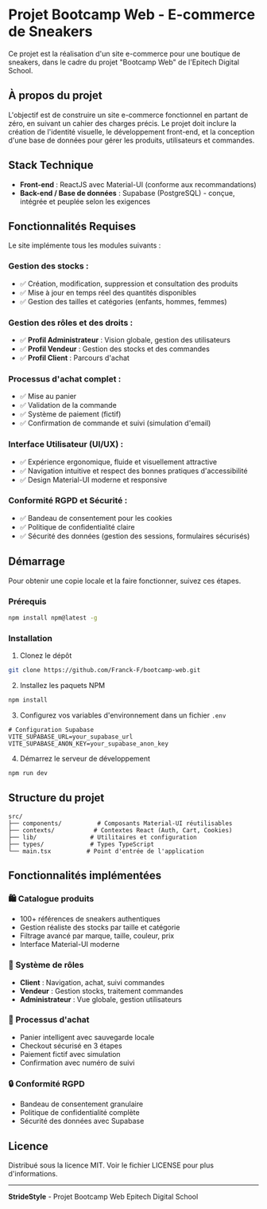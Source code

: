 # Projet Bootcamp Web - E-commerce de Sneakers

Ce projet est la réalisation d'un site e-commerce pour une boutique de sneakers, dans le cadre du projet "Bootcamp Web" de l'Epitech Digital School.

## À propos du projet
L'objectif est de construire un site e-commerce fonctionnel en partant de zéro, en suivant un cahier des charges précis. Le projet doit inclure la création de l'identité visuelle, le développement front-end, et la conception d'une base de données pour gérer les produits, utilisateurs et commandes.

## Stack Technique
- **Front-end** : ReactJS avec Material-UI (conforme aux recommandations)
- **Back-end / Base de données** : Supabase (PostgreSQL) - conçue, intégrée et peuplée selon les exigences

## Fonctionnalités Requises
Le site implémente tous les modules suivants :

### Gestion des stocks :
- ✅ Création, modification, suppression et consultation des produits
- ✅ Mise à jour en temps réel des quantités disponibles
- ✅ Gestion des tailles et catégories (enfants, hommes, femmes)

### Gestion des rôles et des droits :
- ✅ **Profil Administrateur** : Vision globale, gestion des utilisateurs
- ✅ **Profil Vendeur** : Gestion des stocks et des commandes
- ✅ **Profil Client** : Parcours d'achat

### Processus d'achat complet :
- ✅ Mise au panier
- ✅ Validation de la commande
- ✅ Système de paiement (fictif)
- ✅ Confirmation de commande et suivi (simulation d'email)

### Interface Utilisateur (UI/UX) :
- ✅ Expérience ergonomique, fluide et visuellement attractive
- ✅ Navigation intuitive et respect des bonnes pratiques d'accessibilité
- ✅ Design Material-UI moderne et responsive

### Conformité RGPD et Sécurité :
- ✅ Bandeau de consentement pour les cookies
- ✅ Politique de confidentialité claire
- ✅ Sécurité des données (gestion des sessions, formulaires sécurisés)

## Démarrage
Pour obtenir une copie locale et la faire fonctionner, suivez ces étapes.

### Prérequis
```bash
npm install npm@latest -g
```

### Installation
1. Clonez le dépôt
```bash
git clone https://github.com/Franck-F/bootcamp-web.git
```

2. Installez les paquets NPM
```bash
npm install
```

3. Configurez vos variables d'environnement dans un fichier `.env`
```env
# Configuration Supabase
VITE_SUPABASE_URL=your_supabase_url
VITE_SUPABASE_ANON_KEY=your_supabase_anon_key
```

4. Démarrez le serveur de développement
```bash
npm run dev
```

## Structure du projet
```
src/
├── components/          # Composants Material-UI réutilisables
├── contexts/           # Contextes React (Auth, Cart, Cookies)
├── lib/               # Utilitaires et configuration
├── types/             # Types TypeScript
└── main.tsx          # Point d'entrée de l'application
```

## Fonctionnalités implémentées

### 🛍️ Catalogue produits
- 100+ références de sneakers authentiques
- Gestion réaliste des stocks par taille et catégorie
- Filtrage avancé par marque, taille, couleur, prix
- Interface Material-UI moderne

### 👥 Système de rôles
- **Client** : Navigation, achat, suivi commandes
- **Vendeur** : Gestion stocks, traitement commandes
- **Administrateur** : Vue globale, gestion utilisateurs

### 🛒 Processus d'achat
- Panier intelligent avec sauvegarde locale
- Checkout sécurisé en 3 étapes
- Paiement fictif avec simulation
- Confirmation avec numéro de suivi

### 🔒 Conformité RGPD
- Bandeau de consentement granulaire
- Politique de confidentialité complète
- Sécurité des données avec Supabase

## Licence
Distribué sous la licence MIT. Voir le fichier LICENSE pour plus d'informations.

---
**StrideStyle** - Projet Bootcamp Web Epitech Digital School